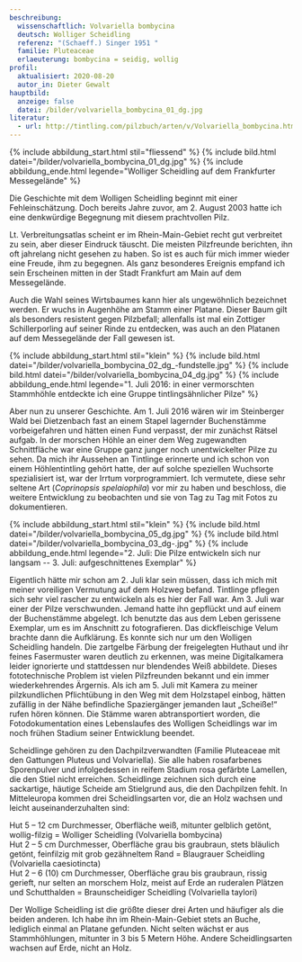 ```yaml
---
beschreibung:
  wissenschaftlich: Volvariella bombycina
  deutsch: Wolliger Scheidling
  referenz: "(Schaeff.) Singer 1951 "
  familie: Pluteaceae
  erlaeuterung: bombycina = seidig, wollig
profil:
  aktualisiert: 2020-08-20
  autor_in: Dieter Gewalt
hauptbild:
  anzeige: false
  datei: /bilder/volvariella_bombycina_01_dg.jpg
literatur:
  - url: http://tintling.com/pilzbuch/arten/v/Volvariella_bombycina.html
---
```

{% include abbildung_start.html stil="fliessend" %}
{% include bild.html datei="/bilder/volvariella_bombycina_01_dg.jpg" %}
{% include abbildung_ende.html legende="Wolliger Scheidling auf dem Frankfurter Messegelände" %}

Die Geschichte mit dem Wolligen Scheidling beginnt mit einer Fehleinschätzung. Doch bereits Jahre zuvor, am 2. August 2003 hatte ich eine denkwürdige Begegnung mit diesem prachtvollen Pilz. 

Lt. Verbreitungsatlas scheint er im Rhein-Main-Gebiet recht gut verbreitet zu sein, aber dieser Eindruck täuscht. Die meisten Pilzfreunde berichten, ihn oft jahrelang nicht gesehen zu haben. So ist es auch für mich immer wieder eine Freude, ihm zu begegnen. Als ganz besonderes Ereignis empfand ich sein Erscheinen mitten in der Stadt Frankfurt am Main auf dem Messegelände. 

Auch die Wahl seines Wirtsbaumes kann hier als ungewöhnlich bezeichnet werden. Er wuchs in Augenhöhe am Stamm einer Platane. Dieser Baum gilt als besonders resistent gegen Pilzbefall; allenfalls ist mal ein Zottiger Schillerporling auf seiner Rinde zu entdecken, was auch an den Platanen auf dem Messegelände der Fall gewesen ist.

{% include abbildung_start.html stil="klein" %}
{% include bild.html datei="/bilder/volvariella_bombycina_02_dg_-fundstelle.jpg" %}
{% include bild.html datei="/bilder/volvariella_bombycina_04_dg.jpg" %}
{% include abbildung_ende.html legende="1. Juli 2016: in einer vermorschten Stammhöhle entdeckte ich eine Gruppe tintlingsähnlicher Pilze" %}

Aber nun zu unserer Geschichte. Am 1. Juli 2016 wären wir im Steinberger Wald bei Dietzenbach fast an einem Stapel lagernder Buchenstämme vorbeigefahren und hätten einen Fund verpasst, der mir zunächst Rätsel aufgab. In der morschen Höhle an einer dem Weg zugewandten Schnittfläche war eine Gruppe ganz junger noch unentwickelter Pilze zu sehen. Da mich ihr Aussehen an Tintlinge erinnerte und ich schon von einem Höhlentintling gehört hatte, der auf solche speziellen Wuchsorte spezialisiert ist, war der Irrtum vorprogrammiert. Ich vermutete, diese sehr seltene Art (*Coprinopsis spelaiophila*) vor mir zu haben und beschloss, die weitere Entwicklung zu beobachten und sie von Tag zu Tag mit Fotos zu dokumentieren.

{% include abbildung_start.html stil="klein" %}
{% include bild.html datei="/bilder/volvariella_bombycina_05_dg.jpg" %}
{% include bild.html datei="/bilder/volvariella_bombycina_03_dg-.jpg" %}
{% include abbildung_ende.html legende="2. Juli: Die Pilze entwickeln sich nur langsam -- 3. Juli: aufgeschnittenes Exemplar" %}

Eigentlich hätte mir schon am 2. Juli klar sein müssen, dass ich mich mit meiner voreiligen Vermutung auf dem Holzweg befand. Tintlinge pflegen sich sehr viel rascher zu entwickeln als es hier der Fall war. Am 3. Juli war einer der Pilze verschwunden. Jemand hatte ihn gepflückt und auf einem der Buchenstämme abgelegt. Ich benutzte das aus dem Leben gerissene Exemplar, um es im Anschnitt zu fotografieren. Das dickfleischige Velum brachte dann die Aufklärung. Es konnte sich nur um den Wolligen Scheidling handeln. Die zartgelbe Färbung der freigelegten Huthaut und ihr feines Fasermuster waren deutlich zu erkennen, was meine Digitalkamera leider ignorierte und stattdessen nur blendendes Weiß abbildete. Dieses fototechnische Problem ist vielen Pilzfreunden bekannt und ein immer wiederkehrendes Ärgernis. Als ich am 5. Juli mit Kamera zu meiner pilzkundlichen Pflichtübung in den Weg mit dem Holzstapel einbog, hätten zufällig in der Nähe befindliche Spaziergänger jemanden laut „Scheiße!“ rufen hören können. Die Stämme waren abtransportiert worden, die Fotodokumentation eines Lebenslaufes des Wolligen Scheidlings war im noch frühen Stadium seiner Entwicklung beendet.

Scheidlinge gehören zu den Dachpilzverwandten (Familie Pluteaceae mit den Gattungen Pluteus und Volvariella). Sie alle haben rosafarbenes Sporenpulver und infolgedessen in reifem Stadium rosa gefärbte Lamellen, die den Stiel nicht erreichen. Scheidlinge zeichnen sich durch eine sackartige, häutige Scheide am Stielgrund aus, die den Dachpilzen fehlt. In Mitteleuropa kommen drei Scheidlingsarten vor, die an Holz wachsen und leicht auseinanderzuhalten sind:

Hut 5 – 12 cm Durchmesser, Oberfläche weiß, mitunter gelblich getönt, wollig-filzig = Wolliger Scheidling (Volvariella bombycina)  
Hut 2 – 5 cm Durchmesser, Oberfläche grau bis graubraun, stets bläulich getönt, feinfilzig mit grob gezähneltem Rand = Blaugrauer Scheidling (Volvariella caesiotincta)  
Hut 2 – 6 (10) cm Durchmesser, Oberfläche grau bis graubraun, rissig gerieft, nur selten an morschem Holz, meist auf Erde an ruderalen Plätzen und Schutthalden = Braunscheidiger Scheidling (Volvariella taylori)

Der Wollige Scheidling ist die größte dieser drei Arten und häufiger als die beiden anderen. Ich habe ihn im Rhein-Main-Gebiet stets an Buche, lediglich einmal an Platane gefunden. Nicht selten wächst er aus Stammhöhlungen, mitunter in 3 bis 5 Metern Höhe. Andere Scheidlingsarten wachsen auf Erde, nicht an Holz.